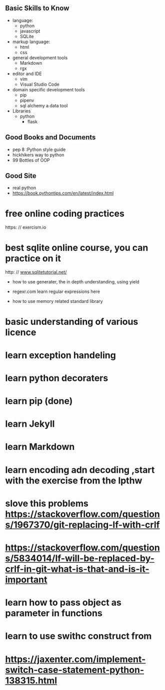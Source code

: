 
## **Basic Skills to Know**

* language:
  * python
  * javascript
  * SQLite
* markup language:
  * html
  * css
* general development tools
  * Markdown
  * rgx
* editor and IDE
  * vim
  * Visual Studio Code
* domain specific development tools
  * pip
  * pipenv
  * sql alchemy    a data tool
* Libraries
  * python
    * flask


## **Good Books and Documents**

* pep 8 :Python style guide 
* hickhikers way to python
* 99 Bottles of OOP

## **Good Site**
* real python
* https://book.pythontips.com/en/latest/index.html


# free online coding practices
https: // exercism.io

# best sqlite online course, you can practice on it
http: // www.sqlitetutorial.net/


* how to use generater, the in depth understanding, using yield

* regexr.com learn regular expressions here

* how to use memory related standard library

# basic understanding of various licence

# learn exception handeling

# learn python decoraters

# learn pip (done)

# learn Jekyll

# learn Markdown

# learn encoding adn decoding ,start with the exercise from the lpthw

# slove this problems  https://stackoverflow.com/questions/1967370/git-replacing-lf-with-crlf
# https://stackoverflow.com/questions/5834014/lf-will-be-replaced-by-crlf-in-git-what-is-that-and-is-it-important

# learn how to pass object as parameter in functions

# learn to use swithc construct from
# https://jaxenter.com/implement-switch-case-statement-python-138315.html
